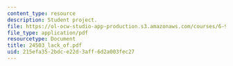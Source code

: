 ```yaml
---
content_type: resource
description: Student project.
file: https://ol-ocw-studio-app-production.s3.amazonaws.com/courses/6-901-inventions-and-patents-fall-2005/215efa352bdce22d3aff6d2a003fec27_24503_lack_of.pdf
file_type: application/pdf
resourcetype: Document
title: 24503_lack_of.pdf
uid: 215efa35-2bdc-e22d-3aff-6d2a003fec27
---
```


